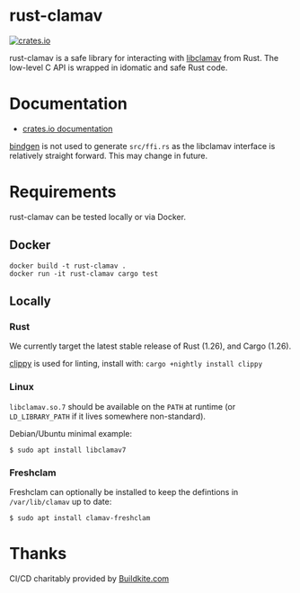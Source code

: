 # rust-clamav
[![crates.io](https://img.shields.io/crates/v/clamav.svg)](https://crates.io/crates/clamav)

rust-clamav is a safe library for interacting with [libclamav](https://www.clamav.net) from Rust.
The low-level C API is wrapped in idomatic and safe Rust code.

# Documentation

 - [crates.io documentation](https://docs.rs/clamav/)

[bindgen](https://github.com/rust-lang-nursery/rust-bindgen) is not used to generate `src/ffi.rs` as the libclamav interface is relatively straight forward. This may change in future.

# Requirements

rust-clamav can be tested locally or via Docker.

## Docker

```
docker build -t rust-clamav . 
docker run -it rust-clamav cargo test
```

## Locally

### Rust

We currently target the latest stable release of Rust (1.26), and Cargo (1.26).

[clippy](https://github.com/rust-lang-nursery/rust-clippy) is used for linting, install with: `cargo +nightly install clippy`

### Linux
`libclamav.so.7` should be available on the `PATH` at runtime (or `LD_LIBRARY_PATH` if it lives somewhere non-standard).

Debian/Ubuntu minimal example:

`$ sudo apt install libclamav7`

### Freshclam

Freshclam can optionally be installed to keep the defintions in `/var/lib/clamav` up to date:

`$ sudo apt install clamav-freshclam`

# Thanks

CI/CD charitably provided by [Buildkite.com](https://buildkite.com)
